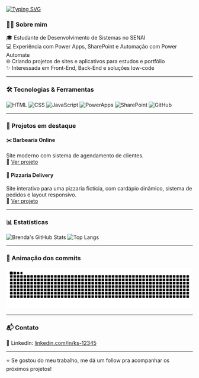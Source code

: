<!-- Banner animado -->
[![Typing SVG](https://readme-typing-svg.demolab.com?font=Fira+Code&weight=600&size=21&pause=1000&color=5100F7&width=435&lines=Ol%C3%A1%2C+meu+nome+%C3%A8+Brenda+)](https://git.io/typing-svg)

### 👩‍💻 Sobre mim

🎓 Estudante de Desenvolvimento de Sistemas no SENAI  
💻 Experiência com Power Apps, SharePoint e Automação com Power Automate  
🌐 Criando projetos de sites e aplicativos para estudos e portfólio  
✨ Interessada em Front-End, Back-End e soluções low-code

---

### 🛠 Tecnologias & Ferramentas

![HTML](https://img.shields.io/badge/-HTML5-E34F26?style=flat&logo=html5&logoColor=white)
![CSS](https://img.shields.io/badge/-CSS3-1572B6?style=flat&logo=css3&logoColor=white)
![JavaScript](https://img.shields.io/badge/-JavaScript-F7DF1E?style=flat&logo=javascript&logoColor=black)
![PowerApps](https://img.shields.io/badge/-Power%20Apps-742774?style=flat&logo=powerapps&logoColor=white)
![SharePoint](https://img.shields.io/badge/-SharePoint-0078D4?style=flat&logo=microsoftsharepoint&logoColor=white)
![GitHub](https://img.shields.io/badge/-GitHub-181717?style=flat&logo=github&logoColor=white)

---

### 💼 Projetos em destaque

#### ✂️ Barbearia Online  
Site moderno com sistema de agendamento de clientes.  
🔗 [Ver projeto](https://github.com/ks-12345/barbearia-online)

#### 🍕 Pizzaria Delivery  
Site interativo para uma pizzaria fictícia, com cardápio dinâmico, sistema de pedidos e layout responsivo.  
🔗 [Ver projeto]([https://github.com/ks-12345/Pizzaria_Mestre_Da_Pizza])

---

### 📊 Estatísticas

![Brenda's GitHub Stats](https://github-readme-stats.vercel.app/api?username=ks-12345&show_icons=true&theme=radical)
![Top Langs](https://github-readme-stats.vercel.app/api/top-langs/?username=ks-12345&layout=compact&theme=radical)

---

### 🐍 Animação dos commits

![snake gif](https://github.com/ks-12345/ks-12345/blob/output/github-contribution-grid-snake.svg)

---

### 📬 Contato

📱 LinkedIn: [linkedin.com/in/ks-12345]([https://linkedin.com/in/seuusuario](https://www.linkedin.com/in/brenda-r-09a800304?utm_source=share&utm_campaign=share_via&utm_content=profile&utm_medium=android_app))

---

⭐ Se gostou do meu trabalho, me dá um follow pra acompanhar os próximos projetos!
